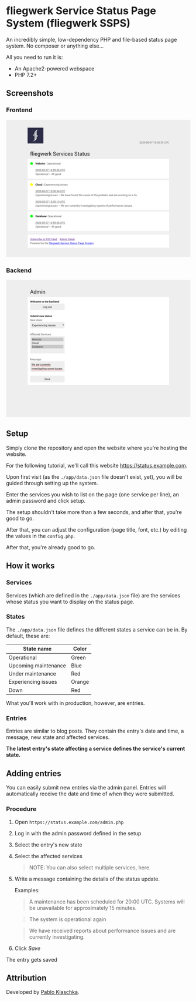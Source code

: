 # fliegwerk Service Status Page System (fliegwerk SSPS)
An incredibly simple, low-dependency PHP and file-based status 
page system. No composer or anything else...

All you need to run it is:
- An Apache2-powered webspace
- PHP 7.2+

## Screenshots
### Frontend
![Frontend UI](screenshot-frontend.png)
### Backend
![Backend UI](screenshot-backend.png)

## Setup
Simply clone the repository and open the website where you're hosting the website.

For the following tutorial, we'll call this website https://status.example.com.

Upon first visit (as the `./app/data.json` file doesn't exist, 
yet), you will be guided through setting up the system.

Enter the services you wish to list on the page (one service per line), 
an admin password and click setup.

The setup shouldn't take more than a few seconds, and after that, 
you're good to go.

After that, you can adjust the configuration (page title, font, etc.) by
editing the values in the `config.php`.

After that, you're already good to go.

## How it works
### Services
Services (which are defined in the `./app/data.json` file) are
the services whose status you want to display on the status page.
### States
The `./app/data.json` file defines the different states a service can be in. By default, these are:

| State name | Color |
| --- | --- |
| Operational | Green |
| Upcoming maintenance | Blue |
| Under maintenance | Red |
| Experiencing issues | Orange |
| Down | Red |

What you'll work with in production, however, are entries.

### Entries
Entries are similar to blog posts. They contain the entry's date and time, a message, new state 
and affected services.

**The latest entry's state affecting a service defines the service's current state.**

## Adding entries
You can easily submit new entries via the admin panel. Entries will automatically receive the date and time of when 
they were submitted.

### Procedure
1. Open `https://status.example.com/admin.php`
2. Log in with the admin password defined in the setup
3. Select the entry's new state
4. Select the affected services
   > NOTE: You can also select multiple services, here.
5. Write a message containing the details of the status update.
   
   Examples:
   > A maintenance has been scheduled for 20:00 UTC. Systems will be unavailable for approximately 15 minutes.
   
   > The system is operational again

   > We have received reports about performance issues and are currently investigating.
6. Click *Save*

The entry gets saved 

## Attribution
Developed by [Pablo Klaschka](https://github.com/pklaschka).